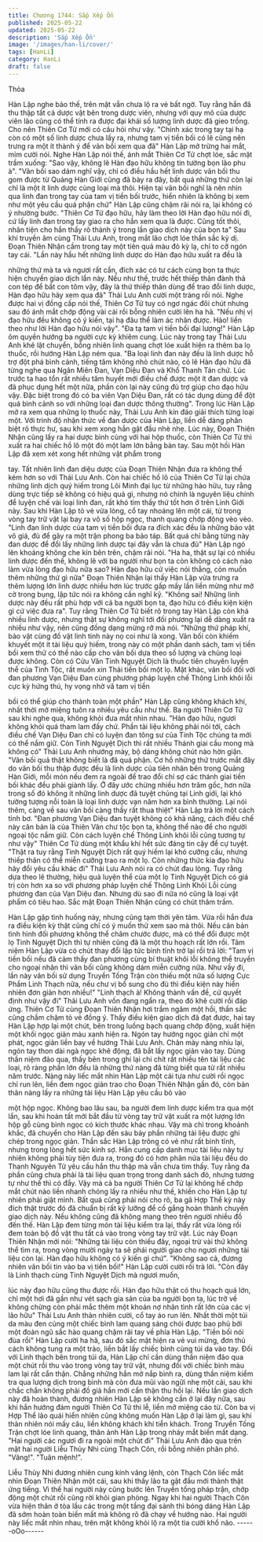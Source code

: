 ```yaml
---
title: Chương 1744: Sắp Xếp Ổn
published: 2025-05-22
updated: 2025-05-22
description: 'Sắp Xếp Ổn'
image: '/images/han-li/cover/'
tags: [HanLi]
category: HanLi
draft: false
---
```


Thỏa

Hàn Lập nghe bảo thế, trên mặt vẫn chưa lộ ra vẻ bất ngờ.
Tuy rằng hắn đã thu thập tất cả dược vật bên trong dược viên,
nhưng với quy mô của dược viên lão cũng có thể tính ra được đại
khái số lượng linh dược đã gieo trồng.
Cho nên Thiên Cơ Tử mới có câu hỏi như vậy.
"Chính xác trong tay tại hạ còn có một số linh dược chưa lấy ra,
nhưng tam vị tiền bối có lẽ cũng nên trưng ra một ít thành ý để
vãn bối xem qua đã" Hàn Lập mở trừng hai mắt, mỉm cười nói.
Nghe Hàn Lập nói thế, ánh mắt Thiên Cơ Tử chợt lóe, sắc mặt
trầm xuống: "Sao vậy, không lẽ Hàn đạo hữu không tin tưởng bọn
lão phu à".
"Vãn bối sao dám nghĩ vậy, chỉ có điều hầu hết linh dược vãn bối
thu gom được từ Quảng Hàn Giới cũng đã bày ra đây, bất quá
những thứ còn lại chỉ là một ít linh dược cùng loại mà thôi. Hiện tại
vãn bối nghĩ là nên nhìn qua linh đan trong tay của tam vị tiền bối
trước, hiển nhiên là không bị xem như một yêu cầu quá phận chứ"
Hàn Lập cũng chậm rãi nói ra, lại không có ý nhường bước.
"Thiên Cơ Tử đạo hữu, hãy làm theo lời Hàn đạo hữu nói đi, cứ
lấy linh đan trong tay giao ra cho hắn xem qua là được. Cũng tốt
thôi, nhân tiện cho hắn thấy rõ thành ý trong lần giao dịch này của
bọn ta" Sau khi truyền âm cùng Thải Lưu Anh, trong mắt lão chợt
lóe thần sắc kỳ dị. Đoạn Thiên Nhận cầm trong tay một tiên quả
màu đỏ kỳ lạ, chỉ to cỡ ngón tay cái.
"Lần này hầu hết những linh dược do Hàn đạo hữu xuất ra đều là

những thứ mà ta và ngươi rất cần, đích xác có tư cách cùng bọn
ta thực hiện chuyến giao dịch lần này. Nếu như thế, trước hết
thiếp thân đành thả con tép để bắt con tôm vậy, đây là thứ thiếp
thân dùng để trao đổi linh dược, Hàn đạo hữu hãy xem qua đã"
Thải Lưu Anh cười một tràng rồi nói.
Nghe được hai vị đồng cấp nói thế, Thiên Cơ Tử tuy có ngơ ngác
đôi chút nhưng sau đó ánh mắt chớp động vài cái rồi bỗng nhiên
cười lên ha hả.
"Nếu nhị vị đạo hữu đều không có ý kiến, tại hạ đâu thể làm ác
nhân được. Hảo! liền theo như lời Hàn đạo hữu nói vậy".
"Đa tạ tam vị tiền bối đại lượng!" Hàn Lập ôm quyền hướng ba
người cực kỳ khiêm cung.
Lúc này trong tay Thải Lưu Anh khẽ lật chuyển, bỗng nhiên linh
quang chợt lóe xuất hiện ra thêm ba lọ thuốc, rồi hướng Hàn Lập
ném qua.
"Ba loại linh đan này đều là linh dược hỗ trợ đột phá bình cảnh,
tiếng tăm không nhỏ chút nào, có lẽ Hàn đạo hữu đã từng nghe
qua Ngân Miên Đan, Vạn Diệu Đan và Khổ Thanh Tán chứ. Lúc
trước ta hao tổn rất nhiều tâm huyết mới điều chế được một ít đan
dược và đã phục dụng hết một nữa, phần còn lại này cũng đủ trợ
giúp cho đạo hữu vậy. Đặc biệt trong đó có ba viên Vạn Diệu Đan,
rất có tác dụng dùng để đột quá bình cảnh so với những loại đan
dược thông thường".
Trong lúc Hàn Lập mở ra xem qua những lọ thuốc này, Thải Lưu
Anh kín đáo giải thích từng loại một.
Với trình độ nhận thức về đan dược của Hàn Lập, liền dễ dàng
phân biệt rõ thực hư, sau khi xem xong hắn gật đầu nhè nhẹ.
Lúc này, Đoạn Thiên Nhận cũng lấy ra hai dược bình cùng với hai
hộp thuốc, còn Thiên Cơ Tử thì xuất ra hai chiếc hồ lô một đỏ một
lam lớn bằng bàn tay.
Sau một hồi Hàn Lập đã xem xét xong hết những vật phẩm trong

tay.
Tất nhiên linh đan diệu dược của Đoạn Thiên Nhận đưa ra không
thể kém hơn so với Thải Lưu Anh. Còn hai chiếc hồ lô của Thiên
Cơ Tử lại chứa những linh dịch quý hiếm trong Lôi Minh đại lục từ
những hảo hữu, tuy rằng dùng trực tiếp sẽ không có hiệu quả gì,
nhưng nó chính là nguyên liệu chính để luyện chế vài loại linh
đan, rất khó tìm thấy thứ tốt hơn ở trên Linh Giới này.
Sau khi Hàn Lập tỏ vẻ vừa lòng, cổ tay nhoáng lên một cái, từ
trong vòng tay trữ vật lại bay ra vô số hộp ngọc, thanh quang
chớp động vèo vèo.
"Linh đan linh dược của tam vị tiền bối đưa ra đích xác đều là
những bảo vật vô giá, đủ để gây ra một trận phong ba bảo táp.
Bất quá chỉ bằng từng này đan dược để đổi lấy những linh dược
tại đây vẫn là chưa đủ" Hàn Lập ngó lên khoảng không che kín
bên trên, chậm rãi nói.
"Ha ha, thật sự lại có nhiều linh dược đến thế, không lẽ với ba
người như bọn ta còn không có cách nào làm vừa lòng đạo hữu
nữa sao? Hàn đạo hữu cứ việc nói thẳng, còn muốn thêm những
thứ gì nữa" Đoạn Thiên Nhận lại thấy Hàn Lập vừa trưng ra thêm
lượng lớn linh dược nhiều hơn lúc trước gấp mấy lần liền mừng
như mở cờ trong bụng, lập tức nói ra không cần nghĩ kỹ.
"Không sai! Những linh dược này đều rất phù hợp với cả ba người
bọn ta, đạo hữu có điều kiện kiện gì cứ việc đưa ra". Tuy rằng
Thiên Cơ Tử biết rõ trong tay Hàn Lập còn khá nhiều linh dược,
nhưng thật sự không nghĩ tới đối phương lại dễ dàng xuất ra
nhiều như vậy, nên cũng đồng dạng mừng rỡ mà nói.
"Những thứ pháp khí, bảo vật cùng đồ vật linh tinh này nọ coi như
là xong. Vãn bối còn khiếm khuyết một ít tài liệu quý hiếm, trong
này có một phần danh sách, tam vị tiền bối xem thử có thể nào
cấp cho vãn bối dựa theo số lượng và chủng loại được không.
Còn có Cửu Văn Tinh Nguyệt Dịch là thuốc tiên chuyên luyện thể
của Tinh Tộc, rất muốn xin Thải tiền bối một lọ. Mặt khác, vãn bối
đối với đan phương Vạn Diệu Đan cùng phương pháp luyện chế
Thông Linh khôi lỗi cực kỳ hứng thú, hy vọng nhờ vã tam vị tiền

bối có thể giúp cho thành toàn một phần" Hàn Lập cũng không
khách khí, nhất thời mở miệng tuôn ra nhiều yêu cầu như thế.
Ba người Thiên Cơ Tử sau khi nghe qua, không khỏi đưa mắt
nhìn nhau.
"Hàn đạo hữu, ngươi không khỏi quá tham lam đấy chứ. Phần tài
liệu không phải nói tới, cách điều chế Vạn Diệu Đan chỉ có luyện
đan tông sư của Tinh Tộc chúng ta mới có thể nắm giữ. Còn Tinh
Nguyệt Dịch thì rất nhiều Thánh giai cầu mong mà không có" Thải
Lưu Anh nhướng mày, bộ dáng không chút nào hờn giận.
"Vãn bối quả thật không biết là đã quá phận. Cơ hồ những thứ
trước mắt đây do vãn bối thu thập được đều là linh dược của tiên
nhân bên trong Quảng Hàn Giới, mỗi món nếu đem ra ngoài để
trao đổi chỉ sợ các thánh giai tiền bối khác đều phải giành lấy. Ở
đây ước chừng nhiều hơn trăm gốc, hơn nữa trong số đó không ít
những linh dược đã tuyệt chủng tại Linh giới, lại khó tưởng tượng
nỗi toàn là loại linh dược vạn năm hơn xa bình thường. Lại nói
thêm, càng về sau vãn bối càng thấy rất thua thiệt" Hàn Lập trả lời
một cách tỉnh bơ.
"Đan phương Vạn Diệu đan tuyệt không có khả năng, cách điều
chế này căn bản là của Thiên Vân chư tộc bọn ta, không thể nào
để cho người ngoại tộc nắm giữ. Còn cách luyện chế Thông Linh
khôi lỗi cũng tương tự như vậy" Thiên Cơ Tử dùng một khẩu khí
hết sức đáng tin cậy để cự tuyệt.
"Thật ra tuy rằng Tinh Nguyệt Dịch rất quý hiếm lại khó cưỡng
cầu, nhưng thiếp thân có thể miễn cưỡng trao ra một lọ. Còn
những thức kia đạo hữu hãy đổi yêu cầu khác đi" Thải Lưu Anh
nói ra có chút đau lòng.
Tuy rằng dựa theo lẽ thường, hiệu quả luyện thể của một lọ Tinh
Nguyệt Dịch có giá trị còn hơn xa so với phương pháp luyện chế
Thông Linh Khôi Lỗi cùng phương đan của Vạn Diệu đan. Nhưng
dù sao đi nữa nó cũng là loại vật phẩm có tiêu hao.
Sắc mặt Đoạn Thiên Nhận cũng có chút thâm trầm.

Hàn Lập gặp tình huống này, nhưng cũng tạm thời yên tâm.
Vừa rồi hắn đưa ra điều kiện kỳ thật cũng chỉ có ý muốn thử xem
sao mà thôi.
Nếu căn bản tình hình đối phương không thể châm chước được,
mà có thể đổi được một lọ Tinh Nguyệt Dịch thì tự nhiên cũng đã
là một thu hoạch rất lớn rồi.
Tâm niệm Hàn Lập vừa có chút thay đổi lập tức bình tĩnh trở lại
rồi trả lời: "Tam vị tiền bối nếu đã cảm thấy đan phương cùng bí
thuật khôi lỗi không thể truyền cho ngoại nhân thì vãn bối cũng
không dám miễn cưỡng nữa. Như vầy đi, lần này vãn bối sử dụng
Truyền Tống Trận còn thiếu một nữa số lượng Cực Phẩm Linh
Thạch nữa, nếu chư vị bổ sung cho đủ thì điều kiện này hiển
nhiên đơn giản hơn nhiều!"
"Linh thạch à! Không thành vấn đề, cứ quyết định như vậy đi"
Thải Lưu Anh vốn đang ngẩn ra, theo đó khẽ cười rồi đáp ứng.
Thiên Cơ Tử cùng Đoạn Thiên Nhận hơi trầm ngâm một hồi, thần
sắc cũng chầm chậm tỏ vẻ đồng ý.
Thấy điều kiện giao dịch đã đạt được, hai tay Hàn Lập hợp lại một
chút, bên trong luồng bạch quang chớp động, xuất hiện một khối
ngọc giản màu xanh hiện ra.
Ngón tay hướng ngọc giản chỉ một phát, ngọc giản liền bay về
hướng Thải Lưu Anh.
Chân mày nàng nhíu lại, ngón tay thon dài ngà ngọc khẽ động, đã
bắt lấy ngọc giản vào tay.
Dùng thần niệm đảo qua, thấy bên trong ghi lại chi chít rất nhiều
tên tài liệu các loại, rõ ràng phần lớn đều là những thứ nàng đã
từng biết qua từ rất nhiều năm trước.
Nàng này liếc mắt nhìn Hàn Lập một cái tựa như cười rồi ngọc chỉ
run lên, liền đem ngọc giản trao cho Đoạn Thiên Nhận gần đó,
còn bản thân nàng lấy ra những tài liệu Hàn Lập yêu cầu bỏ vào

một hộp ngọc.
Không bao lâu sau, ba người đem linh dược kiểm tra qua một lần,
sau khi hoàn tất mới bắt đầu từ vòng tay trữ vật xuất ra một lượng
lớn hộp gỗ cùng bình ngọc có kích thước khác nhau.
Vậy mà chỉ trong khoảnh khắc, đã chuyển cho Hàn Lập đến sáu
bảy phần những tài liệu được ghi chép trong ngọc giản.
Thần sắc Hàn Lập trông có vẻ như rất bình tĩnh, nhưng trong lòng
hết sức kinh sợ.
Hắn cung cấp danh mục tài liệu này tự nhiên không phải tùy tiện
đưa ra, trong đó có hơn phân nửa tài liệu đều do Thanh Nguyên
Tử yêu cầu hắn thu thập mà vẫn chưa tìm thấy.
Tuy rằng đa phần cũng chưa phải là tài liệu quan trọng trong danh
sách đó, nhưng tương tự như thế thì có đầy.
Vậy mà cả ba người Thiên Cơ Tử lại không hế chớp mắt chút nào
liền nhanh chóng lấy ra nhiều như thế, khiến cho Hàn Lập tự
nhiên phải giật mình.
Bất quá cũng phải nói cho rõ, ba gã Hợp Thể kỳ này đích thật
trước đó đã chuẩn bị rất kỹ lưỡng để cố gắng hoàn thành chuyến
giao dịch này. Nếu không cũng đã không mang theo trên người
nhiều đồ đến thế.
Hàn Lập đem từng món tài liệu kiểm tra lại, thấy rất vừa lòng rồi
đem toàn bộ đồ vật thu tất cả vào trong vòng tay trữ vật.
Lúc này Đoạn Thiên Nhận mới nói: "Những tài liệu còn thiếu đây,
ngoại trừ vài thứ không thể tìm ra, trong vòng mười ngày ta sẽ
phái người giao cho ngươi những tài liệu còn lại. Hàn đạo hữu
không có ý kiến gì chứ".
"Không sao cả, đương nhiên vãn bối tin vào ba vị tiền bối!" Hàn
Lập cười cười rồi trả lời.
"Còn đây là Linh thạch cùng Tinh Nguyệt Dịch mà ngươi muốn,

lúc này đạo hữu cũng thu được rồi. Hàn đạo hữu thật có thu
hoạch quá lớn, chỉ một hơi đã gần như vét sạch gia sản của ba
người bọn ta, lúc trở về không chừng còn phải mắc thêm một
khoản nợ nhân tình rất lớn của các vị lão hữu" Thải Lưu Anh thản
nhiên cười, cổ tay áo run lên.
Nhất thời một túi da màu đen củng một chiếc bình lam quang
sáng chói được bao phủ bởi một đoàn ngũ sắc hào quang chậm
rãi tay về phía Hàn Lập.
"Tiền bối nói đùa rồi" Hàn Lập cười ha hã, sau đó sắc mặt hiện ra
vẻ vui mừng, đơn thủ cách không tung ra một trảo, liền bắt lấy
chiếc bình cùng túi da vào tay.
Đối với Linh thạch bên trong túi da, Hàn Lập chỉ cần dùng thần
niệm đảo qua một chút rồi thu vào trong vòng tay trữ vật, nhưng
đối với chiếc bình màu lam lại rất cẩn thận.
Chẳng những hắn mở nắp bình ra, dùng thần niệm kiểm tra qua
lượng dịch trong bình mà còn đưa mũi vào ngữi nhẹ một cái, sau
khi chắc chắn không phải đồ giả hắn mới cẩn thận thu hồi lại.
Nếu lần giao dịch này đã hoàn thành, đương nhiên Hàn Lập sẽ
không cần ở lại đây nữa, sau khi hắn hướng đám người Thiên Cơ
Tử thi lễ, liền mở miệng cáo từ.
Còn ba vị Hợp Thể lão quái hiển nhiên cũng không muốn Hàn
Lập ở lại làm gì, sau khi thản nhiên nói mấy câu, liền không khách
khí tiễn khách.
Trong Truyền Tống Trận chợt lóe linh quang, thân ảnh Hàn Lập
trong nháy mắt biến mất dạng.
"Hai người các ngươi đi ra ngoài một chút đi" Thải Lưu Anh đảo
qua trên mặt hai người Liễu Thủy Nhi cùng Thạch Côn, rồi bỗng
nhiên phân phó.
"Vâng!".
"Tuân mệnh!".

Liễu Thủy Nhi đương nhiên cung kính vâng lệnh, còn Thạch Côn
liếc mắt nhìn Đoạn Thiên Nhận một cái, sau khi thấy lão ta gật
đầu mới thành thật ứng tiếng.
Vì thế hai người này cũng bước lên Truyền tống pháp trận, chớp
động một chút rồi cũng rời khỏi gian phòng.
Ngay khi hai người Thạch Côn vừa hiện thân ở tòa lầu các trong
một tầng đại sảnh thì bóng dáng Hàn Lập đã sớm hoàn toàn biến
mất mà không rõ đã chạy về hướng nào.
Hai người này liếc mắt nhìn nhau, trên mặt không khỏi lộ ra một
tia cười khổ não.
------oOo------
